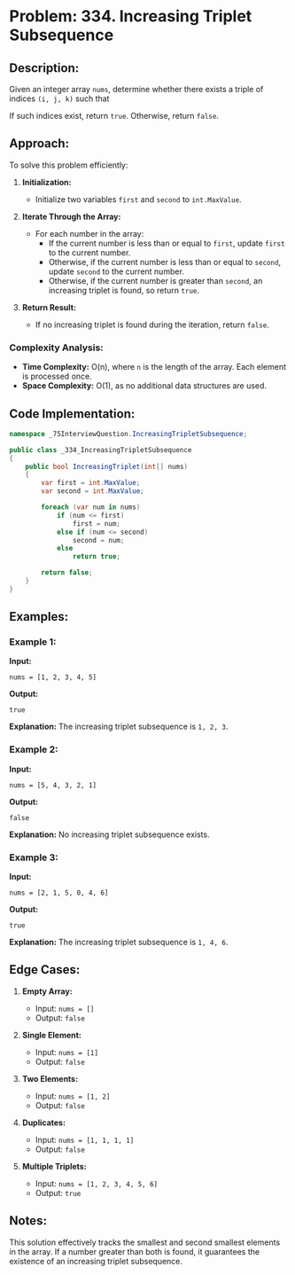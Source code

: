 # Problem: 334. Increasing Triplet Subsequence

## Description:
Given an integer array `nums`, determine whether there exists a triple of indices `(i, j, k)` such that

If such indices exist, return `true`. Otherwise, return `false`.

## Approach:
To solve this problem efficiently:

1. **Initialization:**
   - Initialize two variables `first` and `second` to `int.MaxValue`.

2. **Iterate Through the Array:**
   - For each number in the array:
     - If the current number is less than or equal to `first`, update `first` to the current number.
     - Otherwise, if the current number is less than or equal to `second`, update `second` to the current number.
     - Otherwise, if the current number is greater than `second`, an increasing triplet is found, so return `true`.

3. **Return Result:**
   - If no increasing triplet is found during the iteration, return `false`.

### Complexity Analysis:
- **Time Complexity:** O(n), where `n` is the length of the array. Each element is processed once.
- **Space Complexity:** O(1), as no additional data structures are used.

## Code Implementation:
```csharp
namespace _75InterviewQuestion.IncreasingTripletSubsequence;

public class _334_IncreasingTripletSubsequence
{
    public bool IncreasingTriplet(int[] nums)
    {
        var first = int.MaxValue;
        var second = int.MaxValue;

        foreach (var num in nums)
            if (num <= first)
                first = num;
            else if (num <= second)
                second = num;
            else
                return true;

        return false;
    }
}
```

## Examples:

### Example 1:
**Input:**
```plaintext
nums = [1, 2, 3, 4, 5]
```
**Output:**
```plaintext
true
```
**Explanation:**
The increasing triplet subsequence is `1, 2, 3`.

### Example 2:
**Input:**
```plaintext
nums = [5, 4, 3, 2, 1]
```
**Output:**
```plaintext
false
```
**Explanation:**
No increasing triplet subsequence exists.

### Example 3:
**Input:**
```plaintext
nums = [2, 1, 5, 0, 4, 6]
```
**Output:**
```plaintext
true
```
**Explanation:**
The increasing triplet subsequence is `1, 4, 6`.

## Edge Cases:
1. **Empty Array:**
   - Input: `nums = []`
   - Output: `false`

2. **Single Element:**
   - Input: `nums = [1]`
   - Output: `false`

3. **Two Elements:**
   - Input: `nums = [1, 2]`
   - Output: `false`

4. **Duplicates:**
   - Input: `nums = [1, 1, 1, 1]`
   - Output: `false`

5. **Multiple Triplets:**
   - Input: `nums = [1, 2, 3, 4, 5, 6]`
   - Output: `true`

## Notes:
This solution effectively tracks the smallest and second smallest elements in the array. If a number greater than both is found, it guarantees the existence of an increasing triplet subsequence.


